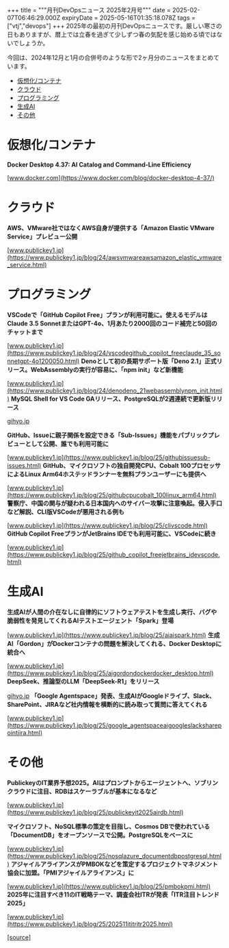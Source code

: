 +++
title = """月刊DevOpsニュース 2025年2月号"""
date = 2025-02-07T06:46:29.000Z
expiryDate = 2025-05-16T01:35:18.078Z
tags = ["vtj","devops"]
+++
2025年の最初の月刊DevOpsニュースです。厳しい寒さの日もありますが、暦上では立春を過ぎて少しずつ春の気配を感じ始める頃ではないでしょうか。

今回は、2024年12月と1月の合併号のような形で2ヶ月分のニュースをまとめています。

*   [仮想化/コンテナ](#仮想化コンテナ)
*   [クラウド](#クラウド)
*   [プログラミング](#プログラミング)
*   [生成AI](#生成AI)
*   [その他](#その他)

仮想化/コンテナ
========

**Docker Desktop 4.37: AI Catalog and Command-Line Efficiency**

[www.docker.com](https://www.docker.com/blog/docker-desktop-4-37/)

クラウド
====

**AWS、VMware社ではなくAWS自身が提供する「Amazon Elastic VMware Service」プレビュー公開**

[www.publickey1.jp](https://www.publickey1.jp/blog/24/awsvmwareawsamazon_elastic_vmware_service.html)

プログラミング
=======

**VSCodeで「GitHub Copilot Free」プランが利用可能に。使えるモデルはClaude 3.5 SonnetまたはGPT-4o、1月あたり2000回のコード補完と50回のチャットまで**

[www.publickey1.jp](https://www.publickey1.jp/blog/24/vscodegithub_copilot_freeclaude_35_sonnetgpt-4o1200050.html) **Denoとして初の長期サポート版「Deno 2.1」正式リリース。WebAssemblyの実行が容易に、「npm init」など新機能**

[www.publickey1.jp](https://www.publickey1.jp/blog/24/denodeno_21webassemblynpm_init.html) **MySQL Shell for VS Code GAリリース⁠⁠、PostgreSQLが2週連続で更新版リリース**

[gihyo.jp](https://gihyo.jp/article/2024/12/ossdb-various-news0112?utm_source=feed)

**GitHub、Issueに親子関係を設定できる「Sub-Issues」機能をパブリックプレビューとして公開、誰でも利用可能に**

[www.publickey1.jp](https://www.publickey1.jp/blog/25/githubissuesub-issues.html) **GitHub、マイクロソフトの独自開発CPU、Cobalt 100プロセッサによるLinux Arm64ホステッドランナーを無料プランユーザーにも提供へ**

[www.publickey1.jp](https://www.publickey1.jp/blog/25/githubcpucobalt_100linux_arm64.html) **警察庁、中国の関与が疑われる日本国内へのサイバー攻撃に注意喚起。侵入手口など解説、CLI版VSCodeが悪用される例も**

[www.publickey1.jp](https://www.publickey1.jp/blog/25/clivscode.html) **GitHub Copilot FreeプランがJetBrains IDEでも利用可能に、VSCodeに続き**

[www.publickey1.jp](https://www.publickey1.jp/blog/25/github_copilot_freejetbrains_idevscode.html)

生成AI
====

**生成AIが人間の介在なしに自律的にソフトウェアテストを生成し実行、バグや脆弱性を発見してくれるAIテストエージェント「Spark」登場**

[www.publickey1.jp](https://www.publickey1.jp/blog/25/aiaispark.html) **生成AI「Gordon」がDockerコンテナの問題を解決してくれる、Docker Desktopに統合へ**

[www.publickey1.jp](https://www.publickey1.jp/blog/25/aigordondockerdocker_desktop.html) **DeepSeek⁠⁠、推論型のLLM「DeepSeek-R1」をリリース**

[gihyo.jp](https://gihyo.jp/article/2025/01/deepseek-r1?utm_source=feed) **「Google Agentspace」発表、生成AIがGoogleドライブ、Slack、SharePoint、JIRAなど社内情報を横断的に読み取って質問に答えてくれる**

[www.publickey1.jp](https://www.publickey1.jp/blog/25/google_agentspaceaigoogleslacksharepointjira.html)

その他
===

**PublickeyのIT業界予想2025。AIはプロンプトからエージェントへ、ソブリンクラウドに注目、RDBはスケーラブルが基本になるなど**

[www.publickey1.jp](https://www.publickey1.jp/blog/25/publickeyit2025airdb.html)

**マイクロソフト、NoSQL標準の策定を目指し、Cosmos DBで使われている「DocumentDB」をオープンソースで公開。PostgreSQLをベースに**

[www.publickey1.jp](https://www.publickey1.jp/blog/25/nosqlazure_documentdbpostgresql.html) **アジャイルアライアンスがPMBOKなどを策定するプロジェクトマネジメント協会に加盟。「PMIアジャイルアライアンス」に**

[www.publickey1.jp](https://www.publickey1.jp/blog/25/pmbokpmi.html) **2025年に注目すべき11のIT戦略テーマ、調査会社ITRが発表「ITR注目トレンド2025」**

[www.publickey1.jp](https://www.publickey1.jp/blog/25/202511ititritr2025.html)

[[source]](https://devops-blog.virtualtech.jp/entry/20250207/1738910789)
